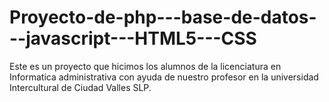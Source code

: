 # Proyecto-de-php---base-de-datos---javascript---HTML5---CSS
Este es un proyecto que hicimos los alumnos de la licenciatura en Informatica administrativa con ayuda de nuestro profesor en la universidad Intercultural de Ciudad Valles SLP.
